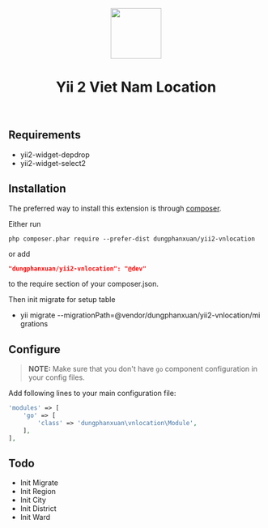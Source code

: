 <p align="center">
    <a href="https://github.com/yiisoft" target="_blank">
        <img src="https://avatars0.githubusercontent.com/u/993323" height="100px">
    </a>
    <h1 align="center">Yii 2 Viet Nam Location</h1>
    <br>
</p>

## Requirements

 - yii2-widget-depdrop
 - yii2-widget-select2
 
## Installation

The preferred way to install this extension is through [composer](http://getcomposer.org/download/).

Either run

```
php composer.phar require --prefer-dist dungphanxuan/yii2-vnlocation
```

or add

```json
"dungphanxuan/yii2-vnlocation": "@dev"
```

to the require section of your composer.json.

Then init migrate for setup table

 - yii migrate --migrationPath=@vendor/dungphanxuan/yii2-vnlocation/mi
   grations


##  Configure

> **NOTE:** Make sure that you don't have `go` component configuration in your config files.

Add following lines to your main configuration file:

```php
'modules' => [
    'go' => [
        'class' => 'dungphanxuan\vnlocation\Module',
    ],
],
```

## Todo 

 - Init Migrate
 - Init Region
 - Init City
 - Init District
 - Init Ward